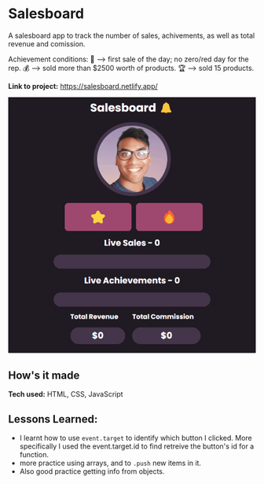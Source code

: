 # Salesboard

A salesboard app to track the number of sales, achivements, as well as total revenue and comission.

Achievement conditions:
🔔 --> first sale of the day; no zero/red day for the rep.
💰 --> sold more than $2500 worth of products.
🏆 --> sold 15 products.

**Link to project:** https://salesboard.netlify.app/

![salesboard that displays the following: 2 products to select, a progress bar for the number of sales and achivements, and a display for the total revenue and commision ](./images/salesboard.gif)

## How's it made

**Tech used:** HTML, CSS, JavaScript

## Lessons Learned:

- I learnt how to use `event.target` to identify which button I clicked. More specifically I used the event.target.id to find retreive the button's id for a function.
- more practice using arrays, and to `.push` new items in it.
- Also good practice getting info from objects.

